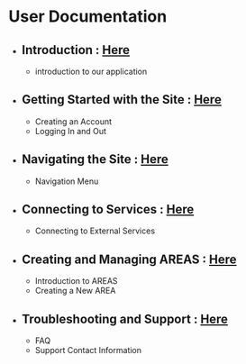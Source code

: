 # User Documentation
- ## Introduction : [Here](../Introduction.md)
    -  introduction to our application
- ## Getting Started with the Site : [Here](./Getting_Started.md)
    - Creating an Account
    - Logging In and Out
- ## Navigating the Site : [Here](./Navigating.md)
    - Navigation Menu
- ## Connecting to Services : [Here](./Connecting.md)
    - Connecting to External Services
- ## Creating and Managing AREAS : [Here](./Areas.md)
    - Introduction to AREAS
    - Creating a New AREA
- ## Troubleshooting and Support : [Here](../Support.md)
    - FAQ
    - Support Contact Information
